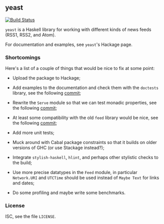 ## yeast

[![Build Status](https://travis-ci.org/stevana/yeast.svg?branch=master)](https://travis-ci.org/stevana/yeast)

`yeast` is a Haskell library for working with different kinds of news
feeds (RSS1, RSS2, and Atom).

For documentation and examples, see `yeast`'s Hackage page.

### Shortcomings

Here's a list of a couple of things that would be nice to fix at some
point:

  * Upload the package to Hackage;

  * Add examples to the documentation and check them with the `doctests`
    library, see the following
    [commit](https://github.com/stevana/yeast/commit/8fec0051927b45a4b0f7204803e880657e91cac9);

  * Rewrite the `Serve` module so that we can test monadic properties,
    see the following
    [commit](https://github.com/stevana/yeast/commit/008ca33fb272de87a418cd940fa4c30212f880c9);

  * At least some compatibility with the old `feed` library would be
    nice, see the following
    [commit](https://github.com/stevana/yeast/commit/150463f31f068da229378ebcf154df50a5caa468);

  * Add more unit tests;

  * Muck around with Cabal package constraints so that it builds on
    older versions of GHC (or use Stackage instead?);

  * Integrate `stylish-haskell`, `hlint`, and perhaps other stylistic
    checks to the build;

  * Use more precise datatypes in the `Feed` module, in particular
    `Network.URI` and `UTCTime` should be used instead of `Maybe Text`
    for links and dates;

  * Do some profiling and maybe write some benchmarks.

### License

ISC, see the file `LICENSE`.
